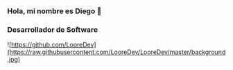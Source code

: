 ### Hola, mi nombre es Diego 👋
### Desarrollador de Software
![https://github.com/LooreDev](https://raw.githubusercontent.com/LooreDev/LooreDev/master/background.jpg)
<!--
**LooreDev/looredev** is a ✨ _special_ ✨ repository because its `README.md` (this file) appears on your GitHub profile.

Here are some ideas to get you started:

- 🔭 I’m currently working on ...
- 🌱 I’m currently learning ...
- 👯 I’m looking to collaborate on ...
- 🤔 I’m looking for help with ...
- 💬 Ask me about ...
- 📫 How to reach me: ...
- 😄 Pronouns: ...
- ⚡ Fun fact: ...
-->
